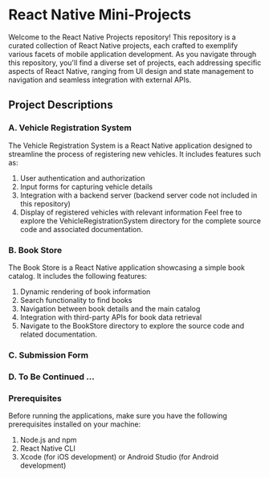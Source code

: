 # React Native Mini-Projects
Welcome to the React Native Projects repository! This repository is a curated collection of React Native projects, each crafted to exemplify various facets of mobile application development. As you navigate through this repository, you'll find a diverse set of projects, each addressing specific aspects of React Native, ranging from UI design and state management to navigation and seamless integration with external APIs.

## Project Descriptions
### A. Vehicle Registration System
The Vehicle Registration System is a React Native application designed to streamline the process of registering new vehicles. It includes features such as:

1. User authentication and authorization
2. Input forms for capturing vehicle details
3. Integration with a backend server (backend server code not included in this repository)
4. Display of registered vehicles with relevant information
Feel free to explore the VehicleRegistrationSystem directory for the complete source code and associated documentation.

### B. Book Store
The Book Store is a React Native application showcasing a simple book catalog. It includes the following features:

1. Dynamic rendering of book information
2. Search functionality to find books
3. Navigation between book details and the main catalog
4. Integration with third-party APIs for book data retrieval
5. Navigate to the BookStore directory to explore the source code and related documentation.

### C. Submission Form

### D. To Be Continued ...

### Prerequisites
Before running the applications, make sure you have the following prerequisites installed on your machine:

1. Node.js and npm
2. React Native CLI
3. Xcode (for iOS development) or Android Studio (for Android development)

